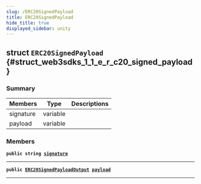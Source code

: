 ```yaml
---
slug: /ERC20SignedPayload
title: ERC20SignedPayload
hide_title: true
displayed_sidebar: unity
---
```


## struct `ERC20SignedPayload` {#struct_web3sdks_1_1_e_r_c20_signed_payload}

### Summary

| Members   | Type     | Descriptions |
| --------- | -------- | ------------ |
| signature | variable |              |
| payload   | variable |              |

### Members

**`public string `[`signature`](#struct_web3sdks_1_1_e_r_c20_signed_payload_1a5d6e23abcad608ccf3a9f88002e4c7c4)**

---

**`public `[`ERC20SignedPayloadOutput`](docs/unity/ERC20SignedPayloadOutput.md#struct_web3sdks_1_1_e_r_c20_signed_payload_output)` `[`payload`](#struct_web3sdks_1_1_e_r_c20_signed_payload_1aff92b4cbdf3ef97d4dd418a59f99a50d)**

---
